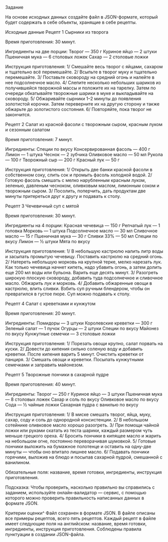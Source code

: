 Задание

На основе исходных данных создайте файл в 
JSON-формате, который будет содержать в 
себе объекты, хранящие в себе рецепты.

Исходные данные
Рецепт 1
Сырники из творога

Время приготовления: 30 минут.

Ингредиенты на две порции:
Творог — 350 г
Куриное яйцо — 2 штуки
Пшеничная мука — 6 столовых ложек
Сахар — 2 столовые ложки

Инструкция приготовления:
1/ Смешайте весь творог с яйцами, сахаром и 
тщательно всё перемешайте.
2/ Всыпьте в творог муку и тщательно перемешайте.
3/ Поставьте сковороду на средний огонь и 
налейте в нее подсолнечное масло.
4/ Слепите несколько небольших шариков из 
получившейся творожной массы и положите их 
на тарелку. Затем по очереди обкатывайте 
творожные шарики в муке и выкладывайте на 
сковороду.
5/ Обжаривайте сырники 1–2 минуты до появления 
золотистой корочки. Затем переверните их на 
другую сторону и также обжарьте до золотистого 
состояния.
6/ Повторяйте, пока творог не закончится.


Рецепт 2
Салат из красной фасоли с творожным сыром, 
красным луком и сезонным салатом

Время приготовления: 7 минут.

Ингредиенты:
Специи по вкусу
Консервированная фасоль — 400 г
Лимон — 1 штука
Чеснок — 2 зубчика
Оливковое масло — 50 мл
Рукола — 100 г
Творожный сыр — 200 г
Красный лук — 50 г

Инструкция приготовления:
1/ Открыть две банки красной фасоли в
собственном соку, слить сок и промыть 
фасоль холодной водой.
2/ Готовую фасоль смешать с мелко нарубленным 
красным луком, зеленью, давленым чесноком, 
оливковым маслом, лимонным соком и творожным сыром.
3/ Посолить, поперчить, дать продуктам две 
минуты притереться друг к другу и подавать к столу.


Рецепт 3
Чечевичный суп с мятой

Время приготовления: 30 минут.

Ингредиенты на 4 порции:
Красная чечевица — 150 г
Репчатый лук — 1 головка
Морковь — 1 штука
Подсолнечное масло — 30 мл
Сливочное масло — 15 г
Пшеничная мука — 30 г
Сливки 33% — 50 мл
Специи по вкусу
Лимон — ½ штуки
Мята по вкусу

Инструкция приготовления:
1/ В небольшую кастрюлю налить литр воды и 
засыпать промытую чечевицу. Поставить кастрюлю 
на средний огонь.
2/ Натереть небольшую морковь на крупной терке, 
мелко нарезать лук. Как только чечевица начнет 
кипеть, надо убавить огонь, а затем долить еще 
200 мл воды или бульона. Варить еще десять минут.
3/ Разогреть широкую плоскую сковороду, добавить 
туда подсолнечное и сливочное масло. Обжарить лук 
и морковь.
4/ Добавить обжаренные овощи в кастрюлю, влить 
сливки. Взбить суп ручным блендером, чтобы он 
превратился в густое пюре. Суп можно подавать 
к столу.


Рецепт 4
Салат с креветками и кунжутом

Время приготовления: 20 минут.

Ингредиенты:
Помидоры — 3 штуки
Королевские креветки — 300 г
Зеленый салат — 1 пучок
Огурцы — 2 штуки
Специи по вкусу
Майонез по вкусу
Кунжутные семечки — 3 столовые ложки

Инструкция приготовления:
1/ Порезать овощи крупно, салат порвать на куски.
2/ Довести до кипения сильно соленую воду и добавить
креветки. После кипения варить 5 минут.
Очистить креветки от панциря.
3/ Смешать овощи и креветки.
Посыпать кунжутными семечками и заправить майонезом.


Рецепт 5
Творожные пончики в сахарной пудре

Время приготовления: 40 минут.

Ингредиенты:
Творог — 250 г
Куриное яйцо — 3 штуки
Пшеничная мука — 8 столовых ложек
Сахар и соль по вкусу
Оливковое масло по вкусу
Сода — ½ чайные ложки
Сахарная пудра с ванилью по вкусу

Инструкция приготовления:
1/ В миске смешать творог, яйца, муку, сахар, 
соду и соль до однородной консистенции.
2/ В небольшом сотейнике оливковое масло хорошо 
разогреть.
3/ При помощи чайной ложки или руками скатать 
из теста шарики, каждый размером чуть меньше 
грецкого ореха.
4/ Бросить пончики в кипящее масло и жарить на 
небольшом огне, постоянно переворачивая шумовкой.
5/ Готовые пончики выложить на бумажное полотенце
и оставить на одну-две минуты — чтобы оно 
впитало лишнее масло. 
6/ Подавать пончики горячими, выложив на блюдо и 
посыпав сахарной пудрой, смешанной с ванилином.


Обязательные поля:
название,
время готовки,
ингредиенты,
инструкция приготовления.


Подсказка:
Чтобы проверить, насколько правильно вы справились
с заданием, используйте онлайн-валидатор — сервис,
с помощью которого можно проверить правильность
написанных данных в формате JSON.


Критерии оценки^
Файл сохранен в формате JSON.
В файле описаны все примеры рецептов, 
всего пять рецептов.
Каждый рецепт в файле имеет следующие поля 
на английском:
название,
время готовки,
ингредиенты,
инструкция приготовления.
Соблюдены правила пунктуации в создании JSON-файла.